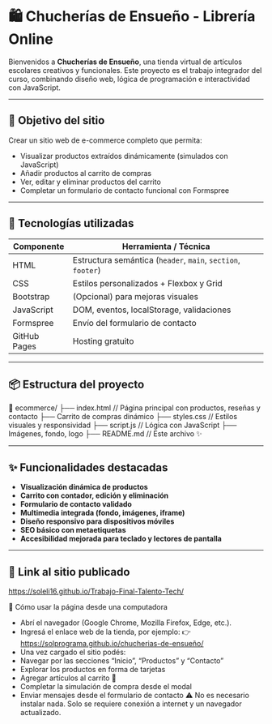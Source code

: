 # 🛍️ Chucherías de Ensueño - Librería Online

Bienvenidos a **Chucherías de Ensueño**, una tienda virtual de artículos escolares creativos y funcionales. Este proyecto es el trabajo integrador del curso, combinando diseño web, lógica de programación e interactividad con JavaScript.

---

## 🎯 Objetivo del sitio

Crear un sitio web de e-commerce completo que permita:
- Visualizar productos extraídos dinámicamente (simulados con JavaScript)
- Añadir productos al carrito de compras
- Ver, editar y eliminar productos del carrito
- Completar un formulario de contacto funcional con Formspree

---

## 🚀 Tecnologías utilizadas

| Componente         | Herramienta / Técnica               |
|-------------------|-------------------------------------|
| HTML              | Estructura semántica (`header`, `main`, `section`, `footer`) |
| CSS               | Estilos personalizados + Flexbox y Grid |
| Bootstrap         | (Opcional) para mejoras visuales    |
| JavaScript        | DOM, eventos, localStorage, validaciones |
| Formspree         | Envío del formulario de contacto    |
| GitHub Pages      | Hosting gratuito                    |

---

## 📦 Estructura del proyecto
📂 ecommerce/ ├── index.html           // Página principal con productos, reseñas y contacto ├── Carrito de compras dinámico ├── styles.css           // Estilos visuales y responsividad ├── script.js            // Lógica con JavaScript ├──  Imágenes, fondo, logo ├── README.md            // Este archivo ✨


---

## ✨ Funcionalidades destacadas

- **Visualización dinámica de productos**
- **Carrito con contador, edición y eliminación**
- **Formulario de contacto validado**
- **Multimedia integrada (fondo, imágenes, iframe)**
- **Diseño responsivo para dispositivos móviles**
- **SEO básico con metaetiquetas**
- **Accesibilidad mejorada para teclado y lectores de pantalla**

---

## 🔗 Link al sitio publicado

https://soleli16.github.io/Trabajo-Final-Talento-Tech/

🧭 Cómo usar la página desde una computadora
- Abrí el navegador (Google Chrome, Mozilla Firefox, Edge, etc.).
- Ingresá el enlace web de la tienda, por ejemplo:
👉 https://solprograma.github.io/chucherias-de-ensueño/
- Una vez cargado el sitio podés:
- Navegar por las secciones “Inicio”, “Productos” y “Contacto”
- Explorar los productos en forma de tarjetas
- Agregar artículos al carrito 🛒
- Completar la simulación de compra desde el modal
- Enviar mensajes desde el formulario de contacto
⚠️ No es necesario instalar nada. Solo se requiere conexión a internet y un navegador actualizado.

